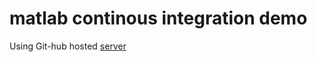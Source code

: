 # matlab continous integration demo

Using Git-hub hosted [server](https://github.com/matlab-actions/overview/blob/main/README.md#set-up-matlab)
